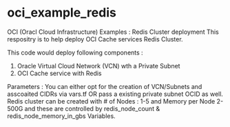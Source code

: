 # oci_example_redis
OCI (Oracl Cloud Infrastructure)  Examples : Redis Cluster deployment
This respositry is to help deploy OCI Cache services Redis Cluster.

This code would deploy following components :

1. Oracle Virtual Cloud Network (VCN) wth a Private Subnet 
2. OCI Cache service with Redis 

Parameters :
You can either opt for  the creation of VCN/Subnets and asscoaited  CIDRs via vars.tf  OR  pass a existing private subnet OCID as well. 
Redis cluster can be created with  # of Nodes : 1-5 and Memory per Node 2-500G  and these are controlled by redis_node_count & redis_node_memory_in_gbs Variables.

